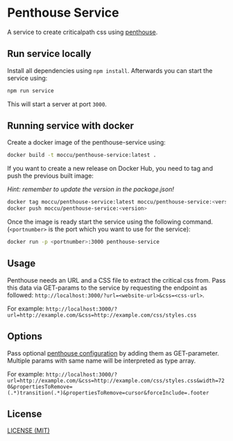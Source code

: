 # Penthouse Service

A service to create criticalpath css using [penthouse](https://github.com/pocketjoso/penthouse).

## Run service locally

Install all dependencies using `npm install`. Afterwards you can start the
service using:

```bash
npm run service
```

This will start a server at port `3000`.

## Running service with docker

Create a docker image of the penthouse-service using:

```bash
docker build -t moccu/penthouse-service:latest .
```

If you want to create a new release on Docker Hub, you need to tag and push the
previous built image:

_Hint: remember to update the version in the package.json!_

```bash
docker tag moccu/penthouse-service:latest moccu/penthouse-service:<version>
docker push moccu/penthouse-service:<version>
```

Once the image is ready start the service using the following command.
(`<portnumber>` is the port which you want to use for the service):

```bash
docker run -p <portnumber>:3000 penthouse-service
```

## Usage

Penthouse needs an URL and a CSS file to extract the critical css from. Pass
this data via GET-params to the service by requesting the endpoint as followed:
`http://localhost:3000/?url=<website-url>&css=<css-url>`.

For example:
`http://localhost:3000/?url=http://example.com/&css=http://example.com/css/styles.css`

## Options

Pass optional [penthouse configuration](https://github.com/pocketjoso/penthouse#options)
by adding them as GET-parameter. Multiple params with same name will be
interpreted as type array.

For example:
`http://localhost:3000/?url=http://example.com/&css=http://example.com/css/styles.css&width=720&propertiesToRemove=(.*)transition(.*)&propertiesToRemove=cursor&forceInclude=.footer`

## License

[LICENSE (MIT)](./LICENSE)
